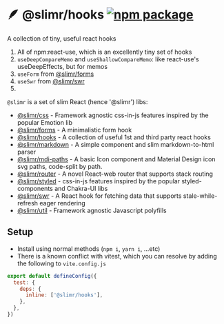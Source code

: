# 🪶 @slimr/hooks [![npm package](https://img.shields.io/npm/v/@slimr/hooks.svg?style=flat-square)](https://npmjs.org/package/@slimr/hooks)

A collection of tiny, useful react hooks

1. All of npm:react-use, which is an excellently tiny set of hooks
2. `useDeepCompareMemo` and `useShallowCompareMemo`: like react-use's useDeepEffects, but for memos
3. `useForm` from [@slimr/forms](https://www.npmjs.com/package/@slimr/forms)
4. `useSwr` from [@slimr/swr](https://www.npmjs.com/package/@slimr/swr)
5.

`@slimr` is a set of slim React (hence '@slimr') libs:

- [@slimr/css](https://www.npmjs.com/package/@slimr/css) - Framework agnostic css-in-js features inspired by the popular Emotion lib
- [@slimr/forms](https://www.npmjs.com/package/@slimr/forms) - A minimalistic form hook
- [@slimr/hooks](https://www.npmjs.com/package/@slimr/hooks) - A collection of useful 1st and third party react hooks
- [@slimr/markdown](https://www.npmjs.com/package/@slimr/markdown) - A simple component and slim markdown-to-html parser
- [@slimr/mdi-paths](https://www.npmjs.com/package/@slimr/mdi-paths) - A basic Icon component and Material Design icon svg paths, code-split by path.
- [@slimr/router](https://www.npmjs.com/package/@slimr/router) - A novel React-web router that supports stack routing
- [@slimr/styled](https://www.npmjs.com/package/@slimr/styled) - css-in-js features inspired by the popular styled-components and Chakra-UI libs
- [@slimr/swr](https://www.npmjs.com/package/@slimr/swr) - A React hook for fetching data that supports stale-while-refresh eager rendering
- [@slimr/util](https://www.npmjs.com/package/@slimr/util) - Framework agnostic Javascript polyfills

## Setup

- Install using normal methods (`npm i`, `yarn i`, ...etc)
- There is a known conflict with vitest, which you can resolve by adding the following to `vite.config.js`

```javascript
export default defineConfig({
  test: {
    deps: {
      inline: ['@slimr/hooks'],
    },
  },
})
```
